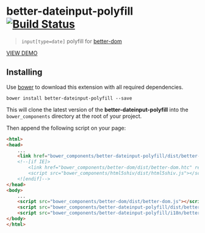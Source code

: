 better-dateinput-polyfill [![Build Status](https://api.travis-ci.org/chemerisuk/better-dateinput-polyfill.png?branch=master)](http://travis-ci.org/chemerisuk/better-dateinput-polyfill)
=========================
> `input[type=date]` polyfill for [better-dom](https://github.com/chemerisuk/better-dom)

[VIEW DEMO](http://chemerisuk.github.io/better-dateinput-polyfill/)

Installing
----------
Use [bower](http://bower.io/) to download this extension with all required dependencies.

    bower install better-dateinput-polyfill --save

This will clone the latest version of the __better-dateinput-polyfill__ into the `bower_components` directory at the root of your project.

Then append the following script on your page:

```html
<html>
<head>
    ...
    <link href="bower_components/better-dateinput-polyfill/dist/better-dateinput-polyfill.css" rel="stylesheet"/>
    <!--[if IE]>
        <link href="bower_components/better-dom/dist/better-dom.htc" rel="htc" />
        <script src="bower_components/html5shiv/dist/html5shiv.js"></script>
    <![endif]-->
</head>
<body>
    ...
    <script src="bower_components/better-dom/dist/better-dom.js"></script>
    <script src="bower_components/better-dateinput-polyfill/dist/better-dateinput-polyfill.js"></script>
    <script src="bower_components/better-dateinput-polyfill/i18n/better-dateinput-polyfill.en.js"></script>
</body>
</html>
```